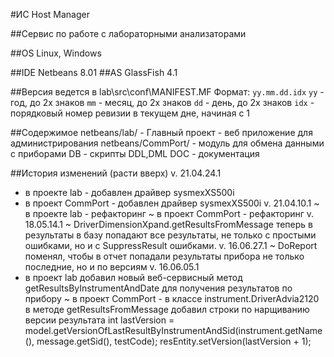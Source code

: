 ﻿#ИС Host Manager

##Сервис по работе с лабораторными анализаторами

##OS Linux, Windows

##IDE Netbeans 8.01
##AS GlassFish 4.1

##Версия ведется в lab\src\conf\MANIFEST.MF
Формат: `yy.mm.dd.idx`
`yy`  - год, до 2х знаков
`mm`  - месяц, до 2х знаков
`dd`  - день, до 2х знаков
`idx` - порядковый номер ревизии в текущем дне, начиная с 1

##Содержимое
   netbeans/lab/ - Главный проект - веб приложение для администрирования
   netbeans/CommPort/ - модуль для обмена данными с приборами
   DB - скрипты DDL,DML
   DOC - документация

##История изменений (расти вверх)
v. 21.04.24.1
   + в проекте lab - добавлен драйвер sysmexXS500i 
   + в проект CommPort - добавлен драйвер sysmexXS500i 
v. 21.04.10.1
   ~ в проекте lab - рефакторинг
   ~ в проект CommPort - рефакторинг
v. 18.05.14.1
   ~ DriverDimensionXpand.getResultsFromMessage
     теперь в результаты в базу попадают все результаты, не только с простыми ошибками, но и с SuppressResult ошибками.
v. 16.06.27.1 
   ~ DoReport поменял, чтобы в отчет попадали результаты прибора не только последние, но и по версиям
v. 16.06.05.1 
   + в проект lab добавил новый веб-сервисный метод getResultsByInstrumentAndDate для получения результатов по прибору
   ~ в проект CommPort - в классе instrument.DriverAdvia2120 в методе getResultsFromMessage добавил строки по нарщиванию версии результата
                int lastVersion = model.getVersionOfLastResultByInstrumentAndSid(instrument.getName(), message.getSid(), testCode);
                resEntity.setVersion(lastVersion + 1);





